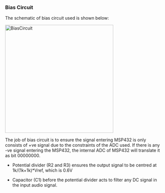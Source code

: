### Bias Circuit

The schematic of bias circuit used is shown below:

<img width="351" alt="BiasCircuit" src="https://user-images.githubusercontent.com/82151839/148616571-97555016-1177-4caf-a590-30acc8b42e19.png">

The job of bias circuit is to ensure the signal entering MSP432 is only consists of +ve signal due to the constraints of the ADC used. 
If there is any -ve signal entering the MSP432, the internal ADC of MSP432 will translate it as bit 00000000.

- Potential divider (R2 and R3) ensures the output signal to be centred at 1k/(1k+1k)*Vref, which is 0.6V

- Capacitor (C1) before the potential divider acts to filter any DC signal in the input audio signal. 
